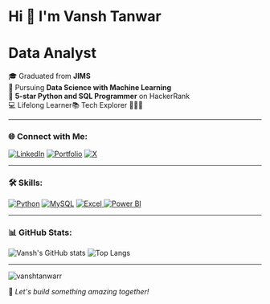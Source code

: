 # Hi 👋 I'm Vansh Tanwar
# Data Analyst

🎓 Graduated from **JIMS**  
📖 Pursuing **Data Science with Machine Learning**  
🌟 **5-star Python and SQL Programmer** on HackerRank  
💻 Lifelong Learner📚 Tech Explorer 🧑🏻‍💻

---

### 🌐 Connect with Me:
[![LinkedIn](https://img.shields.io/badge/-LinkedIn-blue?style=for-the-badge&logo=linkedin)](https://www.linkedin.com/in/vansh-tanwar-573862130)
[![Portfolio](https://img.shields.io/badge/-Portfolio-black?style=for-the-badge&logo=aboutdotme)](https://linktr.ee/vanshtanwar)
[![X](https://img.shields.io/badge/-X-1DA1F2?style=for-the-badge&logo=x&logoColor=white)](https://x.com/vanshhtanwar)



---

### 🛠️ Skills:

[![Python](https://img.shields.io/badge/-Python-3776AB?style=for-the-badge&logo=python&logoColor=white)](https://www.python.org/doc/)
[![MySQL](https://img.shields.io/badge/-MySQL-4479A1?style=for-the-badge&logo=mysql&logoColor=white)](https://sqlbolt.com)
<a href="https://support.microsoft.com/en-us/office/what-is-excel-94b00f50-5896-479c-b0c5-ff74603b35a3" target="_blank">
    <img src="https://img.shields.io/badge/-Excel-217346?style=for-the-badge&logo=microsoft-excel&logoColor=white" alt="Excel">
</a>
[![Power BI](https://img.shields.io/badge/-Power%20BI-F2C811?style=for-the-badge&logo=power-bi&logoColor=black)](https://learn.microsoft.com/en-in/power-bi/fundamentals/power-bi-overview)


---


### 📊 GitHub Stats:
![Vansh's GitHub stats](https://github-readme-stats.vercel.app/api?username=vanshtanwarr&show_icons=true&theme=radical)
![Top Langs](https://github-readme-stats.vercel.app/api/top-langs/?username=vanshtanwarr&layout=compact&theme=radical)

---

<p align="left"> <img src="https://komarev.com/ghpvc/?username=vanshtanwarr&label=Profile%20views&color=0e75b6&style=flat" alt="vanshtanwarr" /> </p>

🌟 _Let's build something amazing together!_
